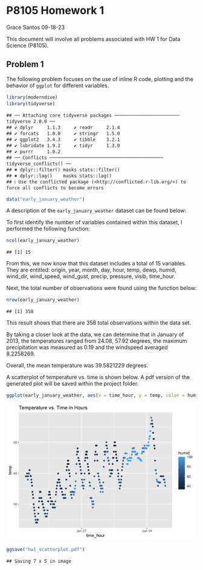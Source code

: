 P8105 Homework 1
================
Grace Santos
09-18-23

This document will involve all problems associated with HW 1 for Data
Science (P8105).

## Problem 1

The following problem focuses on the use of inline R code, plotting and
the behavior of `ggplot` for different variables.

``` r
library(moderndive)
library(tidyverse)
```

    ## ── Attaching core tidyverse packages ──────────────────────── tidyverse 2.0.0 ──
    ## ✔ dplyr     1.1.3     ✔ readr     2.1.4
    ## ✔ forcats   1.0.0     ✔ stringr   1.5.0
    ## ✔ ggplot2   3.4.3     ✔ tibble    3.2.1
    ## ✔ lubridate 1.9.2     ✔ tidyr     1.3.0
    ## ✔ purrr     1.0.2     
    ## ── Conflicts ────────────────────────────────────────── tidyverse_conflicts() ──
    ## ✖ dplyr::filter() masks stats::filter()
    ## ✖ dplyr::lag()    masks stats::lag()
    ## ℹ Use the conflicted package (<http://conflicted.r-lib.org/>) to force all conflicts to become errors

``` r
data("early_january_weather")
```

A description of the `early_january_weather` dataset can be found below:

To first identify the number of variables contained within this dataset,
I performed the following function:

``` r
ncol(early_january_weather)
```

    ## [1] 15

From this, we now know that this dataset includes a total of 15
variables. They are entitled: origin, year, month, day, hour, temp,
dewp, humid, wind_dir, wind_speed, wind_gust, precip, pressure, visib,
time_hour.

Next, the total number of observations were found using the function
below:

``` r
nrow(early_january_weather)
```

    ## [1] 358

This result shows that there are 358 total observations within the data
set.

By taking a closer look at the data, we can determine that in January of
2013, the temperatures ranged from 24.08, 57.92 degrees, the maximum
precipitation was measured as 0.19 and the windspeed averaged 8.2258269.

Overall, the mean temperature was 39.5821229 degrees.

A scatterplot of temperature vs. time is shown below. A pdf version of
the generated plot will be saved within the project folder.

``` r
ggplot(early_january_weather, aes(x = time_hour, y = temp, color = humid)) + geom_point()+ ggtitle("Temperature vs. Time in Hours")
```

![](p8105_hw1_gvs2113_files/figure-gfm/plot-1.png)<!-- -->

``` r
ggsave("hw1_scatterplot.pdf")
```

    ## Saving 7 x 5 in image
